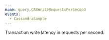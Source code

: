 ```yaml
---
name: query.CASWriteRequestsPerSecond
events:
  - CassandraSample
---
```


Transaction write latency in requests per second.